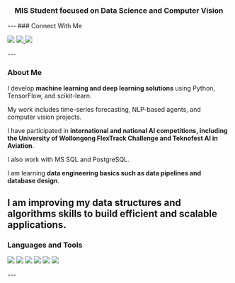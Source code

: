 <h3 align="center">MIS Student focused on Data Science and Computer Vision</h3>
---
### Connect With Me

<p align="left">
  <a href="mailto:ibraahimycl@gmail.com"><img src="https://img.shields.io/badge/Gmail-D14836?style=for-the-badge&logo=gmail&logoColor=white"></a>
  <a href="https://medium.com/@ibraahimycl">
  <img src="https://img.shields.io/badge/Medium-12100E?style=for-the-badge&logo=medium&logoColor=white"/>
</a>
  <a href="http://linkedin.com/in/ibrahimycl"><img src="https://img.shields.io/badge/LinkedIn-0A66C2?style=for-the-badge&logo=linkedin&logoColor=white"></a>
</p>
---

### About Me
I develop **machine learning and deep learning solutions** using Python, TensorFlow, and scikit-learn.

My work includes time-series forecasting, NLP-based agents, and computer vision projects.

I have participated in **international and national AI competitions, including the University of Wollongong FlexTrack Challenge and Teknofest AI in Aviation**.

I also work with MS SQL and PostgreSQL.

I am learning **data engineering basics such as data pipelines and database design**.

I am improving my data structures and algorithms skills to build efficient and scalable applications.
---

### Languages and Tools

<p align="left">
<img src="https://img.shields.io/badge/Python-3776AB?style=for-the-badge&logo=python&logoColor=white"/>
<img src="https://img.shields.io/badge/scikit--learn-F7931E?style=for-the-badge&logo=scikit-learn&logoColor=white"/>
<img src="https://img.shields.io/badge/TensorFlow-FF6F00?style=for-the-badge&logo=tensorflow&logoColor=white"/>
<img src="https://img.shields.io/badge/Pandas-150458?style=for-the-badge&logo=pandas&logoColor=white" />
<img src="https://img.shields.io/badge/Numpy-013243?style=for-the-badge&logo=numpy&logoColor=white" />
<img src="https://img.shields.io/badge/OpenCV-5C3EE8?style=for-the-badge&logo=opencv&logoColor=white"/>

</p>
---



